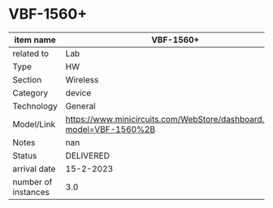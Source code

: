 
# VBF-1560+

| item name | VBF-1560+ |
| -------- | -------- | 
| related to | Lab | 
| Type | HW | 
| Section | Wireless | 
| Category | device |
| Technology | General |
| Model/Link | https://www.minicircuits.com/WebStore/dashboard.html?model=VBF-1560%2B |
| Notes | nan |
| Status | DELIVERED |
| arrival date | 15-2-2023 |
| number of instances | 3.0 | 
        